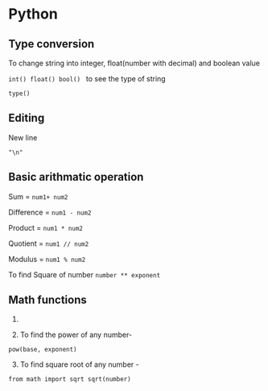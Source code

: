 # Python

## Type conversion

To change string into integer, float(number with decimal) and boolean value

`int()
 float()
 bool()
`
to see the type of string 

`type()`


## Editing

New line

`"\n"`

## Basic arithmatic operation

Sum = `num1+ num2`

Difference = `num1 - num2`

Product = `num1 * num2`

Quotient = `num1 // num2`

Modulus = `num1 % num2`

To find Square of number 
`number ** exponent`




## Math functions

1. 

2. To find the power of any number- 

`pow(base, exponent)`

3. To find square root of any number - 

`from math import sqrt
 sqrt(number)`

